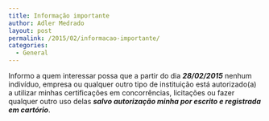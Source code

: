 ```yaml
---
title: Informação importante
author: Adler Medrado
layout: post
permalink: /2015/02/informacao-importante/
categories:
  - General
---
```

Informo a quem interessar possa que a partir do dia _**28/02/2015**_ nenhum
indivíduo, empresa ou qualquer outro tipo de instituição está autorizado(a) a
utilizar minhas certificações em concorrências, licitações ou fazer qualquer
outro uso delas _**salvo autorização minha por escrito e registrada em cartório**_.
